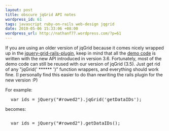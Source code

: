 ```yaml
---
layout: post
title: obscure jqGrid API notes
wordpress_id: 61
tags: javascript ruby-on-rails web-design jqgrid
date: 2010-05-06 15:33:06 +08:00
wordpress_url: http://nathanf77.wordpress.com/?p=61
---
```

If you are using an older version of jqGrid because it comes nicely wrapped up in the <a href="http://www.2dconcept.com/jquery-grid-rails-plugin">jquery-grid-rails-plugin</a>, keep in mind that all the <a href="http://trirand.com/blog/jqgrid/jqgrid.html">demo code</a> is written with the new API introduced in version 3.6. Fortunately, most of the demo code can still be reused with our version of jqGrid (3.5). Just get rid of any "jqGrid(' ****** ')" function wrappers, and everything should work fine. (I personally find this easier to do than rewriting the rails plugin for the new version :P)

For example:
<pre>  var ids = jQuery("#rowed2").jqGrid('getDataIDs');
</pre>
becomes:
<pre>
<pre>  var ids = jQuery("#rowed2").getDataIDs();</pre>
</pre>

